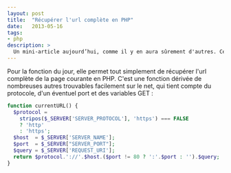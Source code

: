 ```yaml
---
layout: post
title:  "Récupérer l'url complète en PHP"
date:   2013-05-16
tags:
- php
description: >
  Un mini-article aujourd’hui, comme il y en aura sûrement d'autres. Ces articles concerneront de petites astuces, fonctions utilitaires dont je souhaite garder une version à portée de main, sans avoir a retourner le web et/ou mon bureau.
---
```


Pour la fonction du jour, elle permet tout simplement de récupérer l'url complète de la page courante en PHP. C'est une fonction dérivée de nombreuses autres trouvables facilement sur le net, qui tient compte du protocole, d'un éventuel port et des variables GET :

```php
function currentURL() {
  $protocol =
    stripos($_SERVER['SERVER_PROTOCOL'], 'https') === FALSE
    ? 'http'
    : 'https';
  $host  = $_SERVER['SERVER_NAME'];
  $port  = $_SERVER["SERVER_PORT"];
  $query = $_SERVER['REQUEST_URI'];
  return $protocol.'://'.$host.($port != 80 ? ':'.$port : '').$query;
}
```
